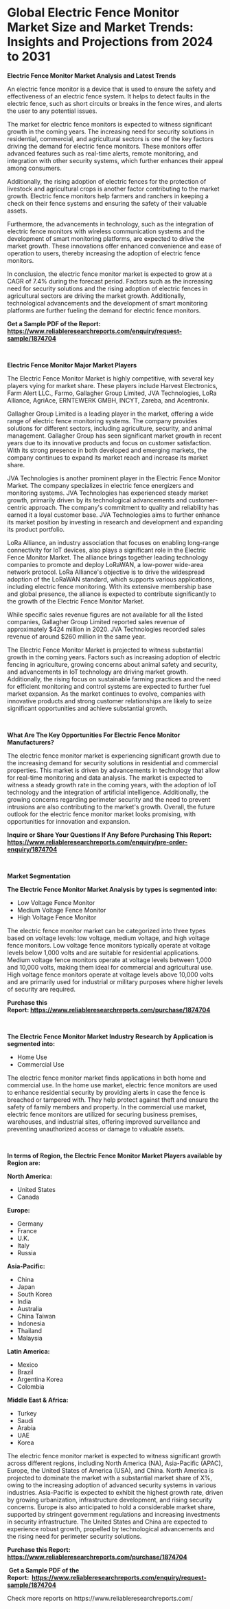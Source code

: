 <p><h1>Global Electric Fence Monitor Market Size and Market Trends: Insights and Projections from 2024 to 2031</h1></p><p><strong>Electric Fence Monitor Market Analysis and Latest Trends</strong></p>
<p><p>An electric fence monitor is a device that is used to ensure the safety and effectiveness of an electric fence system. It helps to detect faults in the electric fence, such as short circuits or breaks in the fence wires, and alerts the user to any potential issues.</p><p>The market for electric fence monitors is expected to witness significant growth in the coming years. The increasing need for security solutions in residential, commercial, and agricultural sectors is one of the key factors driving the demand for electric fence monitors. These monitors offer advanced features such as real-time alerts, remote monitoring, and integration with other security systems, which further enhances their appeal among consumers.</p><p>Additionally, the rising adoption of electric fences for the protection of livestock and agricultural crops is another factor contributing to the market growth. Electric fence monitors help farmers and ranchers in keeping a check on their fence systems and ensuring the safety of their valuable assets.</p><p>Furthermore, the advancements in technology, such as the integration of electric fence monitors with wireless communication systems and the development of smart monitoring platforms, are expected to drive the market growth. These innovations offer enhanced convenience and ease of operation to users, thereby increasing the adoption of electric fence monitors.</p><p>In conclusion, the electric fence monitor market is expected to grow at a CAGR of 7.4% during the forecast period. Factors such as the increasing need for security solutions and the rising adoption of electric fences in agricultural sectors are driving the market growth. Additionally, technological advancements and the development of smart monitoring platforms are further fueling the demand for electric fence monitors.</p></p>
<p><strong>Get a Sample PDF of the Report:&nbsp; <a href="https://www.reliableresearchreports.com/enquiry/request-sample/1874704">https://www.reliableresearchreports.com/enquiry/request-sample/1874704</a></strong></p>
<p>&nbsp;</p>
<p><strong>Electric Fence Monitor Major Market Players</strong></p>
<p><p>The Electric Fence Monitor Market is highly competitive, with several key players vying for market share. These players include Harvest Electronics, Farm Alert LLC., Farmo, Gallagher Group Limited, JVA Technologies, LoRa Alliance, AgriAce, ERNTEWERK GMBH, INCYT, Zareba, and Acentronix.</p><p>Gallagher Group Limited is a leading player in the market, offering a wide range of electric fence monitoring systems. The company provides solutions for different sectors, including agriculture, security, and animal management. Gallagher Group has seen significant market growth in recent years due to its innovative products and focus on customer satisfaction. With its strong presence in both developed and emerging markets, the company continues to expand its market reach and increase its market share.</p><p>JVA Technologies is another prominent player in the Electric Fence Monitor Market. The company specializes in electric fence energizers and monitoring systems. JVA Technologies has experienced steady market growth, primarily driven by its technological advancements and customer-centric approach. The company's commitment to quality and reliability has earned it a loyal customer base. JVA Technologies aims to further enhance its market position by investing in research and development and expanding its product portfolio.</p><p>LoRa Alliance, an industry association that focuses on enabling long-range connectivity for IoT devices, also plays a significant role in the Electric Fence Monitor Market. The alliance brings together leading technology companies to promote and deploy LoRaWAN, a low-power wide-area network protocol. LoRa Alliance's objective is to drive the widespread adoption of the LoRaWAN standard, which supports various applications, including electric fence monitoring. With its extensive membership base and global presence, the alliance is expected to contribute significantly to the growth of the Electric Fence Monitor Market.</p><p>While specific sales revenue figures are not available for all the listed companies, Gallagher Group Limited reported sales revenue of approximately $424 million in 2020. JVA Technologies recorded sales revenue of around $260 million in the same year.</p><p>The Electric Fence Monitor Market is projected to witness substantial growth in the coming years. Factors such as increasing adoption of electric fencing in agriculture, growing concerns about animal safety and security, and advancements in IoT technology are driving market growth. Additionally, the rising focus on sustainable farming practices and the need for efficient monitoring and control systems are expected to further fuel market expansion. As the market continues to evolve, companies with innovative products and strong customer relationships are likely to seize significant opportunities and achieve substantial growth.</p></p>
<p>&nbsp;</p>
<p><strong>What Are The Key Opportunities For Electric Fence Monitor Manufacturers?</strong></p>
<p><p>The electric fence monitor market is experiencing significant growth due to the increasing demand for security solutions in residential and commercial properties. This market is driven by advancements in technology that allow for real-time monitoring and data analysis. The market is expected to witness a steady growth rate in the coming years, with the adoption of IoT technology and the integration of artificial intelligence. Additionally, the growing concerns regarding perimeter security and the need to prevent intrusions are also contributing to the market's growth. Overall, the future outlook for the electric fence monitor market looks promising, with opportunities for innovation and expansion.</p></p>
<p><strong>Inquire or Share Your Questions If Any Before Purchasing This Report: <a href="https://www.reliableresearchreports.com/enquiry/pre-order-enquiry/1874704">https://www.reliableresearchreports.com/enquiry/pre-order-enquiry/1874704</a></strong></p>
<p>&nbsp;</p>
<p><strong>Market Segmentation</strong></p>
<p><strong>The Electric Fence Monitor Market Analysis by types is segmented into:</strong></p>
<p><ul><li>Low Voltage Fence Monitor</li><li>Medium Voltage Fence Monitor</li><li>High Voltage Fence Monitor</li></ul></p>
<p><p>The electric fence monitor market can be categorized into three types based on voltage levels: low voltage, medium voltage, and high voltage fence monitors. Low voltage fence monitors typically operate at voltage levels below 1,000 volts and are suitable for residential applications. Medium voltage fence monitors operate at voltage levels between 1,000 and 10,000 volts, making them ideal for commercial and agricultural use. High voltage fence monitors operate at voltage levels above 10,000 volts and are primarily used for industrial or military purposes where higher levels of security are required.</p></p>
<p><strong>Purchase this Report:&nbsp;<a href="https://www.reliableresearchreports.com/purchase/1874704">https://www.reliableresearchreports.com/purchase/1874704</a></strong></p>
<p>&nbsp;</p>
<p><strong>The Electric Fence Monitor Market Industry Research by Application is segmented into:</strong></p>
<p><ul><li>Home Use</li><li>Commercial Use</li></ul></p>
<p><p>The electric fence monitor market finds applications in both home and commercial use. In the home use market, electric fence monitors are used to enhance residential security by providing alerts in case the fence is breached or tampered with. They help protect against theft and ensure the safety of family members and property. In the commercial use market, electric fence monitors are utilized for securing business premises, warehouses, and industrial sites, offering improved surveillance and preventing unauthorized access or damage to valuable assets.</p></p>
<p>&nbsp;</p>
<p><strong>In terms of Region, the Electric Fence Monitor Market Players available by Region are:</strong></p>
<p>
    <p> <strong> North America: </strong>
        <ul>
            <li>United States</li>
            <li>Canada</li>
        </ul>
        </p> 
    <p> <strong> Europe: </strong>
        <ul>
            <li>Germany</li>
            <li>France</li>
            <li>U.K.</li>
            <li>Italy</li>
            <li>Russia</li>
        </ul>
        </p> 
    <p> <strong> Asia-Pacific: </strong>
        <ul>
            <li>China</li>
            <li>Japan</li>
            <li>South Korea</li>
            <li>India</li>
            <li>Australia</li>
            <li>China Taiwan</li>
            <li>Indonesia</li>
            <li>Thailand</li>
            <li>Malaysia</li>
        </ul>
        </p> 
    <p> <strong> Latin America: </strong>
        <ul>
            <li>Mexico</li>
            <li>Brazil</li>
            <li>Argentina Korea</li>
            <li>Colombia</li>
        </ul>
        </p> 
    <p> <strong> Middle East & Africa: </strong>
        <ul>
            <li>Turkey</li>
            <li>Saudi</li>
            <li>Arabia</li>
            <li>UAE</li>
            <li>Korea</li>
        </ul>
    </p>
    </p>
<p><p>The electric fence monitor market is expected to witness significant growth across different regions, including North America (NA), Asia-Pacific (APAC), Europe, the United States of America (USA), and China. North America is projected to dominate the market with a substantial market share of X%, owing to the increasing adoption of advanced security systems in various industries. Asia-Pacific is expected to exhibit the highest growth rate, driven by growing urbanization, infrastructure development, and rising security concerns. Europe is also anticipated to hold a considerable market share, supported by stringent government regulations and increasing investments in security infrastructure. The United States and China are expected to experience robust growth, propelled by technological advancements and the rising need for perimeter security solutions.</p></p>
<p><strong>Purchase this Report: <a href="https://www.reliableresearchreports.com/purchase/1874704">https://www.reliableresearchreports.com/purchase/1874704</a></strong></p>
<p>&nbsp;<strong>Get a Sample PDF of the Report:&nbsp;&nbsp;<a href="https://www.reliableresearchreports.com/enquiry/request-sample/1874704">https://www.reliableresearchreports.com/enquiry/request-sample/1874704</a></strong></p>
<p><strong></strong></p>
<p>Check more reports on https://www.reliableresearchreports.com/</p>